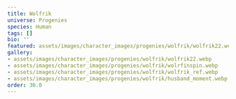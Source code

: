 ```yaml
---
title: Wolfrik
universe: Progenies
species: Human
tags: []
bio: ''
featured: assets/images/character_images/progenies/wolfrik/wolfrik22.webp
gallery:
- assets/images/character_images/progenies/wolfrik/wolfrik22.webp
- assets/images/character_images/progenies/wolfrik/wolrfinspin.webp
- assets/images/character_images/progenies/wolfrik/wolfrik_ref.webp
- assets/images/character_images/progenies/wolfrik/husband_moment.webp
order: 36.0
---
```




